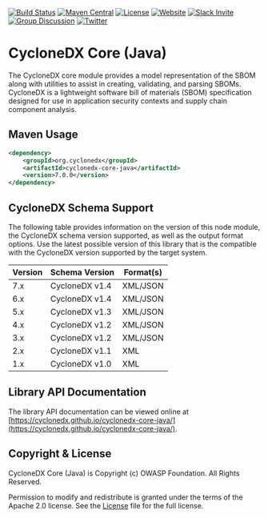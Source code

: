 [![Build Status](https://github.com/CycloneDX/cyclonedx-core-java/workflows/Maven%20CI/badge.svg)](https://github.com/CycloneDX/cyclonedx-core-java/actions?workflow=Maven+CI)
[![Maven Central](https://maven-badges.herokuapp.com/maven-central/org.cyclonedx/cyclonedx-core-java/badge.svg)](https://maven-badges.herokuapp.com/maven-central/org.cyclonedx/cyclonedx-core-java)
[![License](https://img.shields.io/badge/license-Apache%202.0-brightgreen.svg)][License]
[![Website](https://img.shields.io/badge/https://-cyclonedx.org-blue.svg)](https://cyclonedx.org/)
[![Slack Invite](https://img.shields.io/badge/Slack-Join-blue?logo=slack&labelColor=393939)](https://cyclonedx.org/slack/invite)
[![Group Discussion](https://img.shields.io/badge/discussion-groups.io-blue.svg)](https://groups.io/g/CycloneDX)
[![Twitter](https://img.shields.io/twitter/url/http/shields.io.svg?style=social&label=Follow)](https://twitter.com/CycloneDX_Spec)


CycloneDX Core (Java)
=========

The CycloneDX core module provides a model representation of the SBOM along with utilities to assist in creating, 
validating, and parsing SBOMs. CycloneDX is a lightweight software bill of materials (SBOM) specification designed for 
use in application security contexts and supply chain component analysis.

Maven Usage
-------------------

```xml
<dependency>
    <groupId>org.cyclonedx</groupId>
    <artifactId>cyclonedx-core-java</artifactId>
    <version>7.0.0</version>
</dependency>
```

## CycloneDX Schema Support

The following table provides information on the version of this node module, the CycloneDX schema version supported, 
as well as the output format options. Use the latest possible version of this library that is the compatible with 
the CycloneDX version supported by the target system.

| Version | Schema Version | Format(s) |
| ------- | ----------------- | --------- |
| 7.x | CycloneDX v1.4 | XML/JSON |
| 6.x | CycloneDX v1.4 | XML/JSON |
| 5.x | CycloneDX v1.3 | XML/JSON |
| 4.x | CycloneDX v1.2 | XML/JSON |
| 3.x | CycloneDX v1.2 | XML/JSON |
| 2.x | CycloneDX v1.1 | XML |
| 1.x | CycloneDX v1.0 | XML |

## Library API Documentation

The library API documentation can be viewed online at [https://cyclonedx.github.io/cyclonedx-core-java/](https://cyclonedx.github.io/cyclonedx-core-java/).

Copyright & License
-------------------

CycloneDX Core (Java) is Copyright (c) OWASP Foundation. All Rights Reserved.

Permission to modify and redistribute is granted under the terms of the Apache 2.0 license. See the [License] file for the full license.

[License]: https://github.com/CycloneDX/cyclonedx-core-java/blob/master/LICENSE
